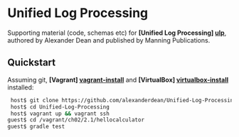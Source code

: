 Unified Log Processing
======================

Supporting material (code, schemas etc) for **[Unified Log Processing] [ulp]**, authored by Alexander Dean and published by Manning Publications.

## Quickstart

Assuming git, **[Vagrant] [vagrant-install]** and **[VirtualBox] [virtualbox-install]** installed:

```bash
 host$ git clone https://github.com/alexanderdean/Unified-Log-Processing.git
 host$ cd Unified-Log-Processing
 host$ vagrant up && vagrant ssh
guest$ cd /vagrant/ch02/2.1/hellocalculator
guest$ gradle test
```

[ulp]: http://manning.com/dean/

[vagrant-install]: http://docs.vagrantup.com/v2/installation/index.html
[virtualbox-install]: https://www.virtualbox.org/wiki/Downloads
